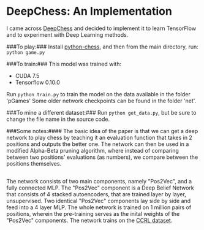 # DeepChess: An Implementation

I came across [DeepChess](http://www.cs.tau.ac.il/~wolf/papers/deepchess.pdf) and decided to implement it to learn TensorFlow and to experiment with Deep Learning methods.

###To play:###
Install [python-chess](https://pypi.python.org/pypi/python-chess), and then from the main directory, run: `python game.py`

###To train:###
This model was trained with:
- CUDA 7.5
- Tensorflow 0.10.0

Run `python train.py` to train the model on the data available in the folder 'pGames'
Some older network checkpoints can be found in the folder 'net'.

###To mine a different dataset:###
Run `python get_data.py`, but be sure to change the file name in the source code.

###Some notes:####
The basic idea of the paper is that we can get a deep network to play chess by teaching it an evaluation function that takes in 2 positions and outputs the better one. The network can then be used in a modified Alpha-Beta pruning algorithm, where instead of comparing between two positions' evaluations (as numbers), we compare between the positions themselves.
##
The network consists of two main components, namely "Pos2Vec", and a fully connected MLP. The "Pos2Vec" component is a Deep Belief Network that consists of 4 stacked autoencoders, that are trained layer by layer, unsupervised. Two identical "Pos2Vec" components lay side by side and feed into a 4 layer MLP. The whole network is trained on 1 million pairs of positions, wherein the pre-training serves as the inital weights of the "Pos2Vec" components.
The network trains on the [CCRL dataset](http://www.computerchess.org.uk/ccrl/4040/games.html). 

